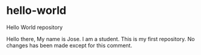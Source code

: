 # hello-world
Hello World repository

Hello there, My name is Jose. I am a student. This is my first repository. No changes has been made except for this comment.
